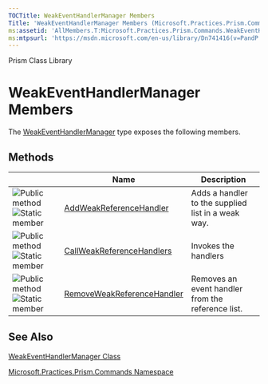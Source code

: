 ```yaml
---
TOCTitle: WeakEventHandlerManager Members
Title: 'WeakEventHandlerManager Members (Microsoft.Practices.Prism.Commands)'
ms:assetid: 'AllMembers.T:Microsoft.Practices.Prism.Commands.WeakEventHandlerManager'
ms:mtpsurl: 'https://msdn.microsoft.com/en-us/library/Dn741416(v=PandP.50)'
---
```


Prism Class Library

WeakEventHandlerManager Members
===============================

The [WeakEventHandlerManager](https://msdn.microsoft.com/t:microsoft.practices.prism.commands.weakeventhandlermanager) type exposes the following members.

Methods
-------

<span id="methodTableToggle"></span>
<table>

<thead>
<tr class="header">
<th> </th>
<th>Name</th>
<th>Description</th>
</tr>
</thead>
<tbody>
<tr class="odd">
<td><img src="https://msdn.microsoft.com/en-us/Dn741416.pubmethod(en-us,PandP.50).gif" title="Public method" /><img src="https://msdn.microsoft.com/en-us/Dn741416.static(en-us,PandP.50).gif" title="Static member" /></td>
<td><a href="https://msdn.microsoft.com/m:microsoft.practices.prism.commands.weakeventhandlermanager.addweakreferencehandler(system.collections.generic.list%7bsystem.weakreference%7d%40%2csystem.eventhandler%2csystem.int32)">AddWeakReferenceHandler</a></td>
<td><div class="summary">
Adds a handler to the supplied list in a weak way.
</div></td>
</tr>
<tr class="even">
<td><img src="https://msdn.microsoft.com/en-us/Dn741416.pubmethod(en-us,PandP.50).gif" title="Public method" /><img src="https://msdn.microsoft.com/en-us/Dn741416.static(en-us,PandP.50).gif" title="Static member" /></td>
<td><a href="https://msdn.microsoft.com/m:microsoft.practices.prism.commands.weakeventhandlermanager.callweakreferencehandlers(system.object%2csystem.collections.generic.list%7bsystem.weakreference%7d)">CallWeakReferenceHandlers</a></td>
<td><div class="summary">
Invokes the handlers
</div></td>
</tr>
<tr class="odd">
<td><img src="https://msdn.microsoft.com/en-us/Dn741416.pubmethod(en-us,PandP.50).gif" title="Public method" /><img src="https://msdn.microsoft.com/en-us/Dn741416.static(en-us,PandP.50).gif" title="Static member" /></td>
<td><a href="https://msdn.microsoft.com/m:microsoft.practices.prism.commands.weakeventhandlermanager.removeweakreferencehandler(system.collections.generic.list%7bsystem.weakreference%7d%2csystem.eventhandler)">RemoveWeakReferenceHandler</a></td>
<td><div class="summary">
Removes an event handler from the reference list.
</div></td>
</tr>
</tbody>
</table>

See Also
--------


[WeakEventHandlerManager Class](https://msdn.microsoft.com/t:microsoft.practices.prism.commands.weakeventhandlermanager)

[Microsoft.Practices.Prism.Commands Namespace](https://msdn.microsoft.com/n:microsoft.practices.prism.commands)
